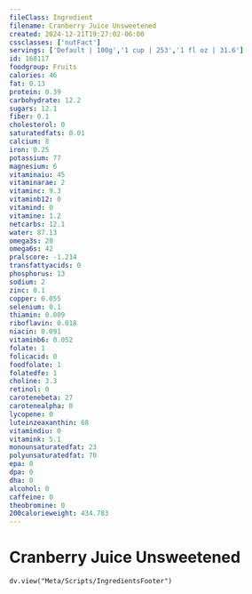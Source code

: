 ```yaml
---
fileClass: Ingredient
filename: Cranberry Juice Unsweetened
created: 2024-12-21T19:27:02-06:00
cssclasses: ['nutFact']
servings: ['Default | 100g','1 cup | 253','1 fl oz | 31.6']
id: 168117
foodgroup: Fruits
calories: 46
fat: 0.13
protein: 0.39
carbohydrate: 12.2
sugars: 12.1
fiber: 0.1
cholesterol: 0
saturatedfats: 0.01
calcium: 8
iron: 0.25
potassium: 77
magnesium: 6
vitaminaiu: 45
vitaminarae: 2
vitaminc: 9.3
vitaminb12: 0
vitamind: 0
vitamine: 1.2
netcarbs: 12.1
water: 87.13
omega3s: 28
omega6s: 42
pralscore: -1.214
transfattyacids: 0
phosphorus: 13
sodium: 2
zinc: 0.1
copper: 0.055
selenium: 0.1
thiamin: 0.009
riboflavin: 0.018
niacin: 0.091
vitaminb6: 0.052
folate: 1
folicacid: 0
foodfolate: 1
folatedfe: 1
choline: 3.3
retinol: 0
carotenebeta: 27
carotenealpha: 0
lycopene: 0
luteinzeaxanthin: 68
vitamindiu: 0
vitamink: 5.1
monounsaturatedfat: 23
polyunsaturatedfat: 70
epa: 0
dpa: 0
dha: 0
alcohol: 0
caffeine: 0
theobromine: 0
200calorieweight: 434.783
---
```


# Cranberry Juice Unsweetened

```dataviewjs
dv.view("Meta/Scripts/IngredientsFooter")
```